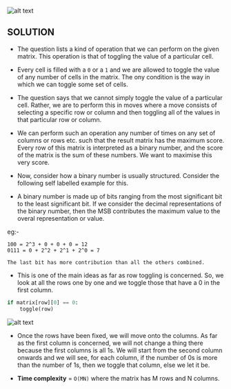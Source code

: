 ![alt text](https://raw.githubusercontent.com/DivyaGodayal/CoderChef-Kitchen/master/Images/flip_score.png)

## SOLUTION

* The question lists a kind of operation that we can perform on the given matrix. This operation is that 
of toggling the value of a particular cell. 

* Every cell is filled with a `0` or a `1` and we are allowed to toggle the value of any number of cells in the 
matrix.  The ony condition is the way in which we can toggle some set of cells. 

* The question says that we cannot simply toggle the value of a particular cell. Rather, we are to 
perform this in moves where a move consists of selecting a specific row or column and then toggling all of the values 
in that particular row or column. 

* We can perform such an operation any number of times on any set of columns or rows etc. such that the result matrix has
the maximum score. Every row of this matrix is interpreted as a binary number, and the score of the matrix is the sum of these numbers.
 We want to maximise this very score. 
 
* Now, consider how a binary number is usually structured. Consider the following 
self labelled example for this. 

* A binary number is made up of bits ranging from the most significant bit to the least significant bit. 
If we consider the decimal representations of the binary number, then the MSB 
contributes the maximum value to the overal representation or value. 

eg:- 
```
100 = 2^3 + 0 + 0 + 0 = 12
0111 = 0 + 2^2 + 2^1 + 2^0 = 7

The last bit has more contribution than all the others combined.  
```
* This is one of the main ideas as far as row toggling is concerned. So, we look at all the rows one by one
and we toggle those that have a 0 in the first column. 

```python
if matrix[row][0] == 0:
    toggle(row)
```

![alt text](https://raw.githubusercontent.com/DivyaGodayal/CoderChef-Kitchen/master/Images/flip-matrix-diag1.png)

* Once the rows have been fixed, we will move onto the columns. As far as the 
first column is concerned, we will not change a thing there because the first columns is all 
1s. We will start from the second column onwards and we will see, for each column, if the number 
of 0s is more than the number of 1s, then we toggle that column, else we let it be. 

* **Time complexity** = `O(MN)` where the matrix has M rows and N columns. 




